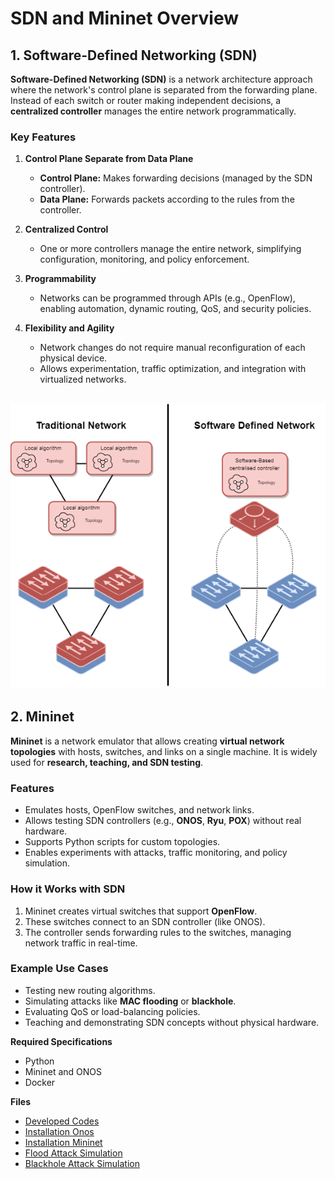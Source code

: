 
# SDN and Mininet Overview

## 1. Software-Defined Networking (SDN)

**Software-Defined Networking (SDN)** is a network architecture approach where the network's control plane is separated from the forwarding plane. Instead of each switch or router making independent decisions, a **centralized controller** manages the entire network programmatically.

### Key Features

1. **Control Plane Separate from Data Plane**  
   - **Control Plane:** Makes forwarding decisions (managed by the SDN controller).  
   - **Data Plane:** Forwards packets according to the rules from the controller.

2. **Centralized Control**  
   - One or more controllers manage the entire network, simplifying configuration, monitoring, and policy enforcement.

3. **Programmability**  
   - Networks can be programmed through APIs (e.g., OpenFlow), enabling automation, dynamic routing, QoS, and security policies.

4. **Flexibility and Agility**  
   - Network changes do not require manual reconfiguration of each physical device.  
   - Allows experimentation, traffic optimization, and integration with virtualized networks.
     
![Comparação de Arquitetura](images/redes_sdn.png)
---

## 2. Mininet

**Mininet** is a network emulator that allows creating **virtual network topologies** with hosts, switches, and links on a single machine. It is widely used for **research, teaching, and SDN testing**.

### Features

- Emulates hosts, OpenFlow switches, and network links.  
- Allows testing SDN controllers (e.g., **ONOS**, **Ryu**, **POX**) without real hardware.  
- Supports Python scripts for custom topologies.  
- Enables experiments with attacks, traffic monitoring, and policy simulation.

### How it Works with SDN

1. Mininet creates virtual switches that support **OpenFlow**.  
2. These switches connect to an SDN controller (like ONOS).  
3. The controller sends forwarding rules to the switches, managing network traffic in real-time.

### Example Use Cases

- Testing new routing algorithms.  
- Simulating attacks like **MAC flooding** or **blackhole**.  
- Evaluating QoS or load-balancing policies.  
- Teaching and demonstrating SDN concepts without physical hardware.

**Required Specifications**
- Python 
- Mininet and ONOS
- Docker


**Files**
- [Developed Codes](codes)
- [Installation Onos](instalattion_ONOS.md)
- [Installation Mininet](instalattion_Mininet.md)
- [Flood Attack Simulation](simulation_Flood.md)
- [Blackhole Attack Simulation](simulation_Blackhole.md)
